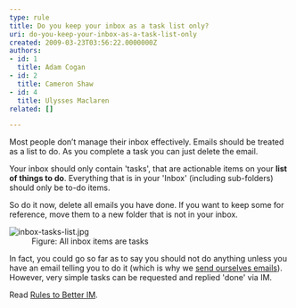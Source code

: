 ```yaml
---
type: rule
title: Do you keep your inbox as a task list only?
uri: do-you-keep-your-inbox-as-a-task-list-only
created: 2009-03-23T03:56:22.0000000Z
authors:
- id: 1
  title: Adam Cogan
- id: 2
  title: Cameron Shaw
- id: 4
  title: Ulysses Maclaren
related: []

---
```




<span class='intro'> <p>​Most people don’t&#160;manage their inbox effectively. Emails should be treated as a list to do. As you complete a task you can just delete the email.<br></p> </span>

<p>Your inbox should only contain 'tasks', that are&#160;actionable items on your <strong>list of things to do</strong>. Everything that is in your 'Inbox' (including sub-folders) should only be to-do items.</p><p>So do it now, delete all emails you have done.&#160;If you want to keep&#160;some for reference, move them to a new folder that is not in your inbox.<br></p><dl class="image"><dt><img src="/PublishingImages/inbox-tasks-list.jpg" alt="inbox-tasks-list.jpg" /> </dt><dd>Figure&#58; All inbox items are tasks</dd></dl><p class="ssw15-rteElement-P">In fact, you could go so far as to say you should not do anything unless you have an email telling you to do&#160;it (which is why we&#160;<a href="/_layouts/15/FIXUPREDIRECT.ASPX?WebId=3dfc0e07-e23a-4cbb-aac2-e778b71166a2&amp;TermSetId=07da3ddf-0924-4cd2-a6d4-a4809ae20160&amp;TermId=5c16d531-007d-49ef-8acc-b26596e13e84">send ourselves emails</a>). However, very simple tasks can be requested and replied 'done' via IM.&#160;</p><div><p class="ssw15-rteElement-P">​​Read <a href="/_layouts/15/FIXUPREDIRECT.ASPX?WebId=3dfc0e07-e23a-4cbb-aac2-e778b71166a2&amp;TermSetId=07da3ddf-0924-4cd2-a6d4-a4809ae20160&amp;TermId=74c43cf5-36a0-4cde-bea2-f9aa7f3b7b59">Rules to Better IM</a>.​<br></p></div>


